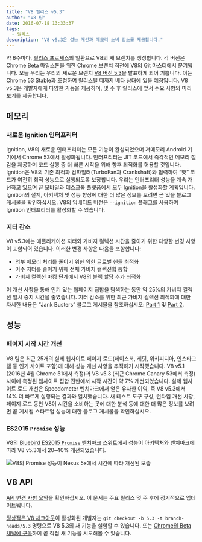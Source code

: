 ```yaml
---
title: "V8 릴리스 v5.3"
author: "V8 팀"
date: 2016-07-18 13:33:37
tags:
  - 릴리스
description: "V8 v5.3은 성능 개선과 메모리 소비 감소를 제공합니다."
---
```

약 6주마다, [릴리스 프로세스](/docs/release-process)의 일환으로 V8의 새 브랜치를 생성합니다. 각 버전은 Chrome Beta 마일스톤을 위한 Chrome 브랜치 직전에 V8의 Git 마스터에서 분기됩니다. 오늘 우리는 우리의 새로운 브랜치 [V8 버전 5.3](https://chromium.googlesource.com/v8/v8.git/+log/branch-heads/5.3)을 발표하게 되어 기쁩니다. 이는 Chrome 53 Stable과 조정하여 릴리스될 때까지 베타 상태에 있을 예정입니다. V8 v5.3은 개발자에게 다양한 기능을 제공하며, 몇 주 후 릴리스에 앞서 주요 사항의 미리보기를 제공합니다.

<!--truncate-->
## 메모리

### 새로운 Ignition 인터프리터

Ignition, V8의 새로운 인터프리터는 모든 기능이 완성되었으며 저메모리 Android 기기에서 Chrome 53에서 활성화됩니다. 인터프리터는 JIT 코드에서 즉각적인 메모리 절감을 제공하며 코드 실행 중 더 빠른 시작을 위해 향후 최적화를 허용할 것입니다. Ignition은 V8의 기존 최적화 컴파일러(TurboFan과 Crankshaft)와 협력하여 “핫” 코드가 여전히 최적 성능으로 실행되도록 보장합니다. 우리는 인터프리터 성능을 계속 개선하고 있으며 곧 모바일과 데스크톱 플랫폼에서 모두 Ignition을 활성화할 계획입니다. Ignition의 설계, 아키텍처 및 성능 향상에 대한 더 많은 정보를 보려면 곧 있을 블로그 게시물을 확인하십시오. V8의 임베디드 버전은 `--ignition` 플래그를 사용하여 Ignition 인터프리터를 활성화할 수 있습니다.

### 지터 감소

V8 v5.3에는 애플리케이션 지터와 가비지 컬렉션 시간을 줄이기 위한 다양한 변경 사항이 포함되어 있습니다. 이러한 변경 사항은 다음을 포함합니다:

- 외부 메모리 처리를 줄이기 위한 약한 글로벌 핸들 최적화
- 이주 지터를 줄이기 위해 전체 가비지 컬렉션힙 통합
- 가비지 컬렉션 마킹 단계에서 V8의 [블랙 할당](/blog/orinoco) 추가 최적화

이 개선 사항을 통해 인기 있는 웹페이지 집합을 탐색하는 동안 약 25%의 가비지 컬렉션 일시 중지 시간을 줄였습니다. 지터 감소를 위한 최근 가비지 컬렉션 최적화에 대한 자세한 내용은 “Jank Busters” 블로그 게시물을 참조하십시오: [Part 1](/blog/jank-busters) 및 [Part 2](/blog/orinoco).

## 성능

### 페이지 시작 시간 개선

V8 팀은 최근 25개의 실제 웹사이트 페이지 로드(페이스북, 레딧, 위키피디아, 인스타그램 등 인기 사이트 포함)에 대해 성능 개선 사항을 추적하기 시작했습니다. V8 v5.1 (2016년 4월 Chrome 51에서 측정)과 V8 v5.3 (최근 Chrome Canary 53에서 측정) 사이에 측정된 웹사이트 집합 전반에서 시작 시간이 약 7% 개선되었습니다. 실제 웹사이트 로드 개선은 Speedometer 벤치마크에서 얻은 유사한 이익, 즉 V8 v5.3에서 14% 더 빠르게 실행되는 결과와 일치했습니다. 새 테스트 도구 구성, 런타임 개선 사항, 페이지 로드 동안 V8이 시간을 소비하는 곳에 대한 분석 등에 대한 더 많은 정보를 보려면 곧 게시될 스타트업 성능에 대한 블로그 게시물을 확인하십시오.

### ES2015 `Promise` 성능

V8의 [Bluebird ES2015 `Promise` 벤치마크 스위트](https://github.com/petkaantonov/bluebird/tree/master/benchmark)에서 성능이 아키텍처와 벤치마크에 따라 V8 v5.3에서 20–40% 개선되었습니다.

![V8의 Promise 성능이 Nexus 5x에서 시간에 따라 개선된 모습](/_img/v8-release-53/promise.png)

## V8 API

[API 변경 사항 요약](https://docs.google.com/document/d/1g8JFi8T_oAE_7uAri7Njtig7fKaPDfotU6huOa1alds/edit)을 확인하십시오. 이 문서는 주요 릴리스 몇 주 후에 정기적으로 업데이트됩니다.

[정상적은 V8 체크아웃](https://v8.dev/docs/source-code#using-git)이 활성화된 개발자는 `git checkout -b 5.3 -t branch-heads/5.3` 명령으로 V8 5.3의 새 기능을 실험할 수 있습니다. 또는 [Chrome의 Beta 채널에 구독](https://www.google.com/chrome/browser/beta.html)하여 곧 직접 새 기능을 시도해볼 수 있습니다.
